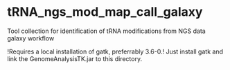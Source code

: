 # tRNA_ngs_mod_map_call_galaxy
Tool collection for identification of tRNA modifications from NGS data galaxy workflow

!Requires a local installation of gatk, preferrably 3.6-0.!
Just install gatk and link the GenomeAnalysisTK.jar to this directory.
